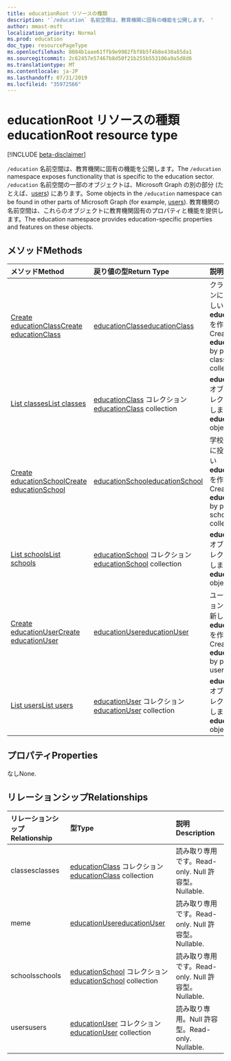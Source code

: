```yaml
---
title: educationRoot リソースの種類
description: '`/education` 名前空間は、教育機関に固有の機能を公開します。 '
author: mmast-msft
localization_priority: Normal
ms.prod: education
doc_type: resourcePageType
ms.openlocfilehash: 8084b1aae61ffb9e9982fbf8b5f4b8e430a85da1
ms.sourcegitcommit: 2c62457e57467b8d50f21b255b553106a9a5d8d6
ms.translationtype: MT
ms.contentlocale: ja-JP
ms.lasthandoff: 07/31/2019
ms.locfileid: "35972566"
---
```

# <a name="educationroot-resource-type"></a><span data-ttu-id="eaa25-103">educationRoot リソースの種類</span><span class="sxs-lookup"><span data-stu-id="eaa25-103">educationRoot resource type</span></span>

[!INCLUDE [beta-disclaimer](../../includes/beta-disclaimer.md)]

<span data-ttu-id="eaa25-104">`/education` 名前空間は、教育機関に固有の機能を公開します。</span><span class="sxs-lookup"><span data-stu-id="eaa25-104">The `/education` namespace exposes functionality that is specific to the education sector.</span></span> <span data-ttu-id="eaa25-105">`/education` 名前空間の一部のオブジェクトは、Microsoft Graph の別の部分 (たとえば、[users](user.md)) にあります。</span><span class="sxs-lookup"><span data-stu-id="eaa25-105">Some objects in the `/education` namespace can be found in other parts of Microsoft Graph (for example, [users](user.md)).</span></span> <span data-ttu-id="eaa25-106">教育機関の名前空間は、これらのオブジェクトに教育機関固有のプロパティと機能を提供します。</span><span class="sxs-lookup"><span data-stu-id="eaa25-106">The education namespace provides education-specific properties and features on these objects.</span></span>

## <a name="methods"></a><span data-ttu-id="eaa25-107">メソッド</span><span class="sxs-lookup"><span data-stu-id="eaa25-107">Methods</span></span>

| <span data-ttu-id="eaa25-108">メソッド</span><span class="sxs-lookup"><span data-stu-id="eaa25-108">Method</span></span>           | <span data-ttu-id="eaa25-109">戻り値の型</span><span class="sxs-lookup"><span data-stu-id="eaa25-109">Return Type</span></span>    |<span data-ttu-id="eaa25-110">説明</span><span class="sxs-lookup"><span data-stu-id="eaa25-110">Description</span></span>|
|:---------------|:--------|:----------|
|[<span data-ttu-id="eaa25-111">Create educationClass</span><span class="sxs-lookup"><span data-stu-id="eaa25-111">Create educationClass</span></span>](../api/educationroot-post-classes.md) |[<span data-ttu-id="eaa25-112">educationClass</span><span class="sxs-lookup"><span data-stu-id="eaa25-112">educationClass</span></span>](educationclass.md)| <span data-ttu-id="eaa25-113">クラス コレクションに投稿して、新しい **educationClass** を作成します。</span><span class="sxs-lookup"><span data-stu-id="eaa25-113">Create a new **educationClass** by posting to the classes collection.</span></span>|
|[<span data-ttu-id="eaa25-114">List classes</span><span class="sxs-lookup"><span data-stu-id="eaa25-114">List classes</span></span>](../api/educationroot-list-classes.md) |<span data-ttu-id="eaa25-115">[educationClass](educationclass.md) コレクション</span><span class="sxs-lookup"><span data-stu-id="eaa25-115">[educationClass](educationclass.md) collection</span></span>| <span data-ttu-id="eaa25-116">**educationClass** オブジェクト コレクションを取得します。</span><span class="sxs-lookup"><span data-stu-id="eaa25-116">Get an **educationClass** object collection.</span></span>|
|[<span data-ttu-id="eaa25-117">Create educationSchool</span><span class="sxs-lookup"><span data-stu-id="eaa25-117">Create educationSchool</span></span>](../api/educationroot-post-schools.md) |[<span data-ttu-id="eaa25-118">educationSchool</span><span class="sxs-lookup"><span data-stu-id="eaa25-118">educationSchool</span></span>](educationschool.md)| <span data-ttu-id="eaa25-119">学校コレクションに投稿して、新しい **educationSchool** を作成します。</span><span class="sxs-lookup"><span data-stu-id="eaa25-119">Create a new **educationSchool** by posting to the schools collection.</span></span>|
|[<span data-ttu-id="eaa25-120">List schools</span><span class="sxs-lookup"><span data-stu-id="eaa25-120">List schools</span></span>](../api/educationroot-list-schools.md) |<span data-ttu-id="eaa25-121">[educationSchool](educationschool.md) コレクション</span><span class="sxs-lookup"><span data-stu-id="eaa25-121">[educationSchool](educationschool.md) collection</span></span>| <span data-ttu-id="eaa25-122">**educationSchool** オブジェクト コレクションを取得します。</span><span class="sxs-lookup"><span data-stu-id="eaa25-122">Get an **educationSchool** object collection.</span></span>|
|[<span data-ttu-id="eaa25-123">Create educationUser</span><span class="sxs-lookup"><span data-stu-id="eaa25-123">Create educationUser</span></span>](../api/educationroot-post-users.md) |[<span data-ttu-id="eaa25-124">educationUser</span><span class="sxs-lookup"><span data-stu-id="eaa25-124">educationUser</span></span>](educationuser.md)| <span data-ttu-id="eaa25-125">ユーザー コレクションに投稿して、新しい **educationUser** を作成します。</span><span class="sxs-lookup"><span data-stu-id="eaa25-125">Create a new **educationUser** by posting to the users collection.</span></span>|
|[<span data-ttu-id="eaa25-126">List users</span><span class="sxs-lookup"><span data-stu-id="eaa25-126">List users</span></span>](../api/educationroot-list-users.md) |<span data-ttu-id="eaa25-127">[educationUser](educationuser.md) コレクション</span><span class="sxs-lookup"><span data-stu-id="eaa25-127">[educationUser](educationuser.md) collection</span></span>| <span data-ttu-id="eaa25-128">**educationUser** オブジェクト コレクションを取得します。</span><span class="sxs-lookup"><span data-stu-id="eaa25-128">Get an **educationUser** object collection.</span></span>|

## <a name="properties"></a><span data-ttu-id="eaa25-129">プロパティ</span><span class="sxs-lookup"><span data-stu-id="eaa25-129">Properties</span></span>
<span data-ttu-id="eaa25-130">なし</span><span class="sxs-lookup"><span data-stu-id="eaa25-130">None.</span></span>

## <a name="relationships"></a><span data-ttu-id="eaa25-131">リレーションシップ</span><span class="sxs-lookup"><span data-stu-id="eaa25-131">Relationships</span></span>
| <span data-ttu-id="eaa25-132">リレーションシップ</span><span class="sxs-lookup"><span data-stu-id="eaa25-132">Relationship</span></span> | <span data-ttu-id="eaa25-133">型</span><span class="sxs-lookup"><span data-stu-id="eaa25-133">Type</span></span>   |<span data-ttu-id="eaa25-134">説明</span><span class="sxs-lookup"><span data-stu-id="eaa25-134">Description</span></span>|
|:---------------|:--------|:----------|
|<span data-ttu-id="eaa25-135">classes</span><span class="sxs-lookup"><span data-stu-id="eaa25-135">classes</span></span>|<span data-ttu-id="eaa25-136">[educationClass](educationclass.md) コレクション</span><span class="sxs-lookup"><span data-stu-id="eaa25-136">[educationClass](educationclass.md) collection</span></span>| <span data-ttu-id="eaa25-137">読み取り専用です。</span><span class="sxs-lookup"><span data-stu-id="eaa25-137">Read-only.</span></span> <span data-ttu-id="eaa25-138">Null 許容型。</span><span class="sxs-lookup"><span data-stu-id="eaa25-138">Nullable.</span></span>|
|<span data-ttu-id="eaa25-139">me</span><span class="sxs-lookup"><span data-stu-id="eaa25-139">me</span></span>|[<span data-ttu-id="eaa25-140">educationUser</span><span class="sxs-lookup"><span data-stu-id="eaa25-140">educationUser</span></span>](educationuser.md)| <span data-ttu-id="eaa25-141">読み取り専用です。</span><span class="sxs-lookup"><span data-stu-id="eaa25-141">Read-only.</span></span> <span data-ttu-id="eaa25-142">Null 許容型。</span><span class="sxs-lookup"><span data-stu-id="eaa25-142">Nullable.</span></span>|
|<span data-ttu-id="eaa25-143">schools</span><span class="sxs-lookup"><span data-stu-id="eaa25-143">schools</span></span>|<span data-ttu-id="eaa25-144">[educationSchool](educationschool.md) コレクション</span><span class="sxs-lookup"><span data-stu-id="eaa25-144">[educationSchool](educationschool.md) collection</span></span>| <span data-ttu-id="eaa25-145">読み取り専用です。</span><span class="sxs-lookup"><span data-stu-id="eaa25-145">Read-only.</span></span> <span data-ttu-id="eaa25-146">Null 許容型。</span><span class="sxs-lookup"><span data-stu-id="eaa25-146">Nullable.</span></span>|
|<span data-ttu-id="eaa25-147">users</span><span class="sxs-lookup"><span data-stu-id="eaa25-147">users</span></span>|<span data-ttu-id="eaa25-148">[educationUser](educationuser.md) コレクション</span><span class="sxs-lookup"><span data-stu-id="eaa25-148">[educationUser](educationuser.md) collection</span></span>| <span data-ttu-id="eaa25-p105">読み取り専用。Null 許容型。</span><span class="sxs-lookup"><span data-stu-id="eaa25-p105">Read-only. Nullable.</span></span>|

<!-- uuid: 8fcb5dbc-d5aa-4681-8e31-b001d5168d79
2015-10-25 14:57:30 UTC -->
<!--
{
  "type": "#page.annotation",
  "description": "educationRoot resource",
  "keywords": "",
  "section": "documentation",
  "tocPath": "",
  "suppressions": []
}
-->
